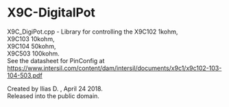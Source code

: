 # X9C-DigitalPot
X9C_DigiPot.cpp - Library for controlling the X9C102 1kohm,<br/>
                               X9C103 10kohm,<br/>
                               X9C104 50kohm,<br/>
                               X9C503 100kohm.<br/>
See the datasheet for PinConfig at https://www.intersil.com/content/dam/intersil/documents/x9c1/x9c102-103-104-503.pdf<br/>
   
Created by Ilias D. , April 24 2018.<br/>
Released into the public domain.<br/>
